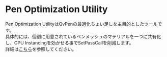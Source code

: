 # Pen Optimization Utility

Pen Optimization UtilityはQvPenの最適化ちょい足しを主目的としたツールです。  
具体的には、個別に用意されているペンメッシュのマテリアルを一つに共有化し、GPU Instancingを効かせる事でSetPassCallを削減します。  
詳細は[こちら](https://github.com/mimyquality/PenOptimizationUtility/wiki)を参照してください。  
